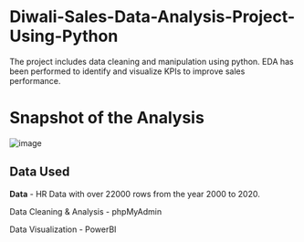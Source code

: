 # Diwali-Sales-Data-Analysis-Project-Using-Python
The project includes data cleaning and manipulation using python. EDA has been performed to identify and visualize KPIs to improve sales performance.

# Snapshot of the Analysis
![image](https://github.com/cherchub/Diwali-Sales-Data-Analysis-Project-Using-Python/assets/100081376/44d97fc9-e6d4-4e8a-ae18-ec430816a05d)

## Data Used
<b>Data</b> - HR Data with over 22000 rows from the year 2000 to 2020.

Data Cleaning & Analysis - phpMyAdmin

Data Visualization - PowerBI
